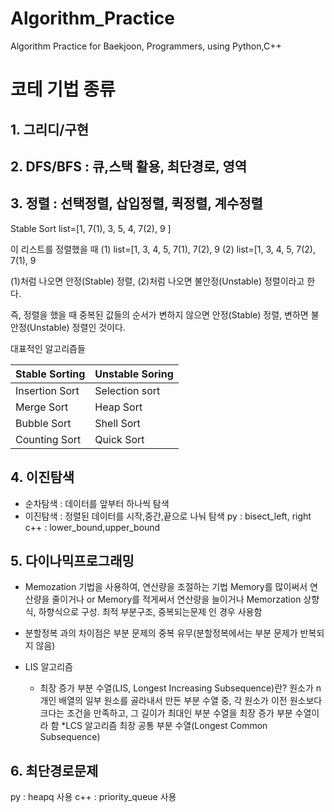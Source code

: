 # Algorithm_Practice
Algorithm Practice for Baekjoon, Programmers, using Python,C++

# 코테 기법 종류

## 1. 그리디/구현

## 2. DFS/BFS : 큐,스택 활용, 최단경로, 영역

## 3. 정렬 : 선택정렬, 삽입정렬, 퀵정렬, 계수정렬
Stable Sort
list=[1, 7(1), 3, 5, 4, 7(2), 9 ]

이 리스트를 정렬했을 때
(1) list=[1, 3, 4, 5, 7(1), 7(2), 9
(2) list=[1, 3, 4, 5, 7(2), 7(1), 9

(1)처럼 나오면 안정(Stable) 정렬, (2)처럼 나오면 불안정(Unstable) 정렬이라고 한다.

즉, 정렬을 했을 때 중복된 값들의 순서가 변하지 않으면 안정(Stable) 정렬, 변하면 불안정(Unstable) 정렬인 것이다.

대표적인 알고리즘들

|   Stable Sorting  |   Unstable Soring |
|   --------------  |   --------------- |
|   Insertion Sort  |   Selection sort  |
|   Merge Sort      |   Heap Sort       |
|   Bubble Sort     |   Shell Sort      |
|   Counting Sort   |   Quick Sort      |

## 4. 이진탐색 
- 순차탐색 : 데이터를 앞부터 하나씩 탐색
- 이진탐색 : 정렬된 데이터를 시작,중간,끝으로 나눠 탐색
    py : bisect_left, right
    c++ : lower_bound,upper_bound

## 5. 다이나믹프로그래밍
- Memozation 기법을 사용하여, 연산량을 조절하는 기법
Memory를 많이써서 연산량을 줄이거나 
                or
Memory를 적게써서 연산량을 늘이거나
Memorzation 상향식, 하향식으로 구성.
최적 부분구조, 중복되는문제 인 경우 사용함

- 분할정복 과의 차이점은 부분 문제의 중복 유무(분할정복에서는 부분 문제가 반복되지 않음)

- LIS 알고리즘
    - 최장 증가 부분 수열(LIS, Longest Increasing Subsequence)란?
        원소가 n개인 배열의 일부 원소를 골라내서 만든 부분 수열 중, 각 원소가 이전 원소보다 크다는 조건을 만족하고,
        그 길이가 최대인 부분 수열을 최장 증가 부분 수열이라 함
        *LCS 알고리즘
        최장 공통 부분 수열(Longest Common Subsequence)

## 6. 최단경로문제
py : heapq 사용
c++ : priority_queue 사용